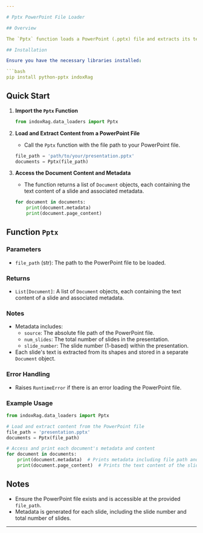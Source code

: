 ```yaml
---

# Pptx PowerPoint File Loader

## Overview

The `Pptx` function loads a PowerPoint (.pptx) file and extracts its text content from each slide. Each slide's text is stored in a separate `Document` object with associated metadata. This function is useful for analyzing and processing text data from PowerPoint presentations.

## Installation

Ensure you have the necessary libraries installed:

```bash
pip install python-pptx indoxRag
```

## Quick Start

1. **Import the `Pptx` Function**

   ```python
   from indoxRag.data_loaders import Pptx
   ```

2. **Load and Extract Content from a PowerPoint File**

   - Call the `Pptx` function with the file path to your PowerPoint file.

   ```python
   file_path = 'path/to/your/presentation.pptx'
   documents = Pptx(file_path)
   ```

3. **Access the Document Content and Metadata**

   - The function returns a list of `Document` objects, each containing the text content of a slide and associated metadata.

   ```python
   for document in documents:
       print(document.metadata)
       print(document.page_content)
   ```

## Function `Pptx`

### Parameters

- `file_path` (str): The path to the PowerPoint file to be loaded.

### Returns

- `List[Document]`: A list of `Document` objects, each containing the text content of a slide and associated metadata.

### Notes

- Metadata includes:
  - `source`: The absolute file path of the PowerPoint file.
  - `num_slides`: The total number of slides in the presentation.
  - `slide_number`: The slide number (1-based) within the presentation.
- Each slide's text is extracted from its shapes and stored in a separate `Document` object.

### Error Handling

- Raises `RuntimeError` if there is an error loading the PowerPoint file.

### Example Usage

```python
from indoxRag.data_loaders import Pptx

# Load and extract content from the PowerPoint file
file_path = 'presentation.pptx'
documents = Pptx(file_path)

# Access and print each document's metadata and content
for document in documents:
    print(document.metadata)  # Prints metadata including file path and slide number
    print(document.page_content)  # Prints the text content of the slide
```

## Notes

- Ensure the PowerPoint file exists and is accessible at the provided `file_path`.
- Metadata is generated for each slide, including the slide number and total number of slides.

---
```

